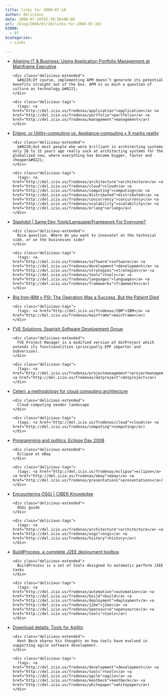 ```yaml
---
title: links for 2008-07-10
author: delicious
date: 2008-07-10T02:30:58+00:00
url: /blog/2008/07/10/links-for-2008-07-10/
b2008:
  - 07
bcategories:
  - Links

---
```

<ul class="delicious">
  <li>
    <div class="delicious-link">
      <a href="http://www.mainframe-exec.com/articles/?p=40">Aligning IT & Business: Using Application Portfolio Management at Mainframe Executive</a>
    </div>
    
    <div class="delicious-extended">
      &#8220;Of course, implementing APM doesn’t generate its potential benefits straight out of the box. APM is as much a question of culture as technology.&#8221;
    </div>
    
    <div class="delicious-tags">
      (tags: <a href="http://del.icio.us/frodenas/application">application</a> <a href="http://del.icio.us/frodenas/portfolio">portfolio</a> <a href="http://del.icio.us/frodenas/management">management</a>)
    </div>
  </li>
  
  <li>
    <div class="delicious-link">
      <a href="http://vertonghen.wordpress.com/2008/07/05/erlang-or-utility-computing-vs-appliance-computing/">Erlang, or Utility-computing vs. Appliance-computing « X marks reality</a>
    </div>
    
    <div class="delicious-extended">
      &#8220;but most people who were brilliant in architecting systems only 10 to 15 years ago really suck at architecting systems for the globalized now, where everything has become bigger, faster and cheaper&#8221;
    </div>
    
    <div class="delicious-tags">
      (tags: <a href="http://del.icio.us/frodenas/architecture">architecture</a> <a href="http://del.icio.us/frodenas/cloud">cloud</a> <a href="http://del.icio.us/frodenas/computing">computing</a> <a href="http://del.icio.us/frodenas/distributed">distributed</a> <a href="http://del.icio.us/frodenas/concurrency">concurrency</a> <a href="http://del.icio.us/frodenas/scalability">scalability</a> <a href="http://del.icio.us/frodenas/erlang">erlang</a>)
    </div>
  </li>
  
  <li>
    <div class="delicious-link">
      <a href="http://developers.slashdot.org/article.pl?sid=08/07/08/0040253&from=rss">Slashdot | Same Dev Tools/Language/Framework For Everyone?</a>
    </div>
    
    <div class="delicious-extended">
      Nice question. Where do you want to innovate? on the technical side, or on the businesses side?
    </div>
    
    <div class="delicious-tags">
      (tags: <a href="http://del.icio.us/frodenas/software">software</a> <a href="http://del.icio.us/frodenas/development">development</a> <a href="http://del.icio.us/frodenas/strategies">strategies</a> <a href="http://del.icio.us/frodenas/tools">tools</a> <a href="http://del.icio.us/frodenas/languages">languages</a> <a href="http://del.icio.us/frodenas/frameworks">frameworks</a>)
    </div>
  </li>
  
  <li>
    <div class="delicious-link">
      <a href="http://www.itjungle.com/big/big070808-story01.html">Big Iron&#8211;IBM v PSI: The Operation Was a Success, But the Patient Died</a>
    </div>
    
    <div class="delicious-tags">
      (tags: <a href="http://del.icio.us/frodenas/IBM">IBM</a> <a href="http://del.icio.us/frodenas/mainframe">mainframe</a>)
    </div>
  </li>
  
  <li>
    <div class="delicious-link">
      <a href="http://www.fvesolutions.es/">FVE Solutions: Spanish Software Development Group</a>
    </div>
    
    <div class="delicious-extended">
      FVE Project Manager is a modified version of dotProject which extends its functionalities (principally EPF importer and Subversion).
    </div>
    
    <div class="delicious-tags">
      (tags: <a href="http://del.icio.us/frodenas/projectmanagement">projectmanagement</a> <a href="http://del.icio.us/frodenas/dotproject">dotproject</a>)
    </div>
  </li>
  
  <li>
    <div class="delicious-link">
      <a href="http://ceteri.blogspot.com/2008/06/methodology-for-cloud-computing.html">Ceteri: a methodology for cloud computing architecture</a>
    </div>
    
    <div class="delicious-extended">
      Cloud computing vendor landscape
    </div>
    
    <div class="delicious-tags">
      (tags: <a href="http://del.icio.us/frodenas/cloud">cloud</a> <a href="http://del.icio.us/frodenas/computing">computing</a>)
    </div>
  </li>
  
  <li>
    <div class="delicious-link">
      <a href="http://fupeg.blogspot.com/2008/06/eclipse-day-2008.html">Programming and politics: Eclipse Day 2008</a>
    </div>
    
    <div class="delicious-extended">
      Eclipse at eBay
    </div>
    
    <div class="delicious-tags">
      (tags: <a href="http://del.icio.us/frodenas/eclipse">eclipse</a> <a href="http://del.icio.us/frodenas/ebay">ebay</a> <a href="http://del.icio.us/frodenas/presentations">presentations</a>)
    </div>
  </li>
  
  <li>
    <div class="delicious-link">
      <a href="http://knowledge.ciber.nl/weblog/?p=117">Encountering OSGi | CIBER Knowledge</a>
    </div>
    
    <div class="delicious-extended">
      OSGi guide
    </div>
    
    <div class="delicious-tags">
      (tags: <a href="http://del.icio.us/frodenas/architecture">architecture</a> <a href="http://del.icio.us/frodenas/osgi">osgi</a> <a href="http://del.icio.us/frodenas/history">history</a>)
    </div>
  </li>
  
  <li>
    <div class="delicious-link">
      <a href="http://buildprocess.sourceforge.net/">BuildProcess, a complete J2EE deployment toolbox</a>
    </div>
    
    <div class="delicious-extended">
      BuildProcess is a set of tools designed to automatic perform J2EE tasks
    </div>
    
    <div class="delicious-tags">
      (tags: <a href="http://del.icio.us/frodenas/automation">automation</a> <a href="http://del.icio.us/frodenas/build">build</a> <a href="http://del.icio.us/frodenas/deployment">deployment</a> <a href="http://del.icio.us/frodenas/j2ee">j2ee</a> <a href="http://del.icio.us/frodenas/opensource">opensource</a> <a href="http://del.icio.us/frodenas/tools">tools</a>)
    </div>
  </li>
  
  <li>
    <div class="delicious-link">
      <a href="http://www.microsoft.com/downloads/details.aspx?FamilyId=AE7E07E8-0872-47C4-B1E7-2C1DE7FACF96&displaylang=en">Download details: Tools for Agility</a>
    </div>
    
    <div class="delicious-extended">
      Kent Beck shares his thoughts on how tools have evolved in supporting agile software development.
    </div>
    
    <div class="delicious-tags">
      (tags: <a href="http://del.icio.us/frodenas/development">development</a> <a href="http://del.icio.us/frodenas/tools">tools</a> <a href="http://del.icio.us/frodenas/agile">agile</a> <a href="http://del.icio.us/frodenas/kentbeck">kentbeck</a> <a href="http://del.icio.us/frodenas/whitepaper">whitepaper</a>)
    </div>
  </li>
</ul>